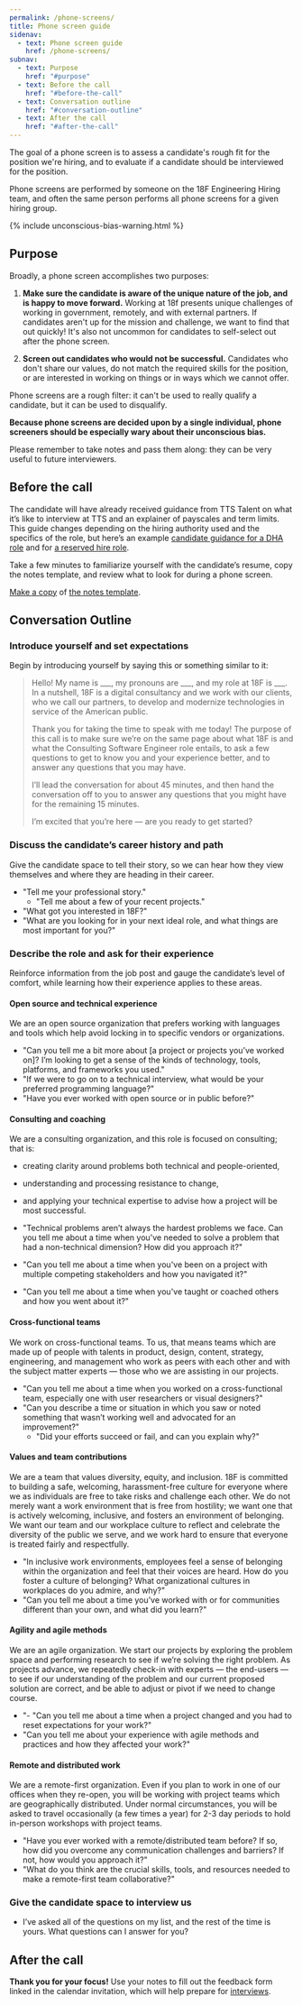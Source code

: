 ```yaml
---
permalink: /phone-screens/
title: Phone screen guide
sidenav:
  - text: Phone screen guide
    href: /phone-screens/
subnav:
  - text: Purpose
    href: "#purpose"
  - text: Before the call
    href: "#before-the-call"
  - text: Conversation outline
    href: "#conversation-outline"
  - text: After the call
    href: "#after-the-call"
---
```


The goal of a phone screen is to assess a candidate's rough fit for the position we're hiring, and to evaluate if a candidate should be interviewed for the position.

Phone screens are performed by someone on the 18F Engineering Hiring team, and often the same person performs all phone screens for a given hiring group.

{% include unconscious-bias-warning.html %}

## Purpose

Broadly, a phone screen accomplishes two purposes:

1. **Make sure the candidate is aware of the unique nature of the job, and is happy to move forward.** Working at 18f presents unique challenges of working in government, remotely, and with external partners. If candidates aren't up for the mission and challenge, we want to find that out quickly! It's also not uncommon for candidates to self-select out after the phone screen.

2. **Screen out candidates who would not be successful.** Candidates who don't share our values, do not match the required skills for the position, or are interested in working on things or in ways which we cannot offer.

Phone screens are a rough filter: it can't be used to really qualify a candidate, but it can be used to disqualify.

**Because phone screens are decided upon by a single individual, phone screeners should be especially wary about their unconscious bias.**

Please remember to take notes and pass them along: they can be very useful to future interviewers.

## Before the call

The candidate will have already received guidance from TTS Talent on what it’s like to interview at TTS and an explainer of payscales and term limits. This guide changes depending on the hiring authority used and the specifics of the role, but here’s an example [candidate guidance for a DHA role](https://docs.google.com/document/d/10n9DnWP07fjsRcM0Yw3z6OlbWi2nHcg0cKUhXIy-3po/edit) and for [a reserved hire role](https://docs.google.com/document/d/1ci_PgaJty6esQ_C0yk8DKP_8ySpdaxR9plVbK7AO95o/edit).

Take a few minutes to familiarize yourself with the candidate’s resume, copy the notes template, and review what to look for during a phone screen.

<a class="usa-button usa-button-primary" href="https://docs.google.com/document/d/1vMvOODdI_aRMPj6GpzkfY0KxmsUZLKCngun3ub6yJJY/copy">Make a copy</a> of [the notes template](https://docs.google.com/document/d/1vMvOODdI_aRMPj6GpzkfY0KxmsUZLKCngun3ub6yJJY/edit).

## Conversation Outline

### Introduce yourself and set expectations

Begin by introducing yourself by saying this or something similar to it:

> Hello! My name is \_\_\_, my pronouns are \_\_\_, and my role at 18F is \_\_\_. In a nutshell, 18F is a digital consultancy and we work with our clients, who we call our partners, to develop and modernize technologies in service of the American public.
>
> Thank you for taking the time to speak with me today! The purpose of this call is to make sure we’re on the same page about what 18F is and what the Consulting Software Engineer role entails, to ask a few questions to get to know you and your experience better, and to answer any questions that you may have.
>
> I’ll lead the conversation for about 45 minutes, and then hand the conversation off to you to answer any questions that you might have for the remaining 15 minutes.
>
> I’m excited that you’re here — are you ready to get started?

### Discuss the candidate’s career history and path

Give the candidate space to tell their story, so we can hear how they view themselves and where they are heading in their career.

- "Tell me your professional story."
  - "Tell me about a few of your recent projects."
- "What got you interested in 18F?"
- "What are you looking for in your next ideal role, and what things are most important for you?"

### Describe the role and ask for their experience

Reinforce information from the job post and gauge the candidate’s level of comfort, while learning how their experience applies to these areas.

#### Open source and technical experience

We are an open source organization that prefers working with languages and tools which help avoid locking in to specific vendors or organizations.

- "Can you tell me a bit more about [a project or projects you’ve worked on]? I’m looking to get a sense of the kinds of technology, tools, platforms, and frameworks you used."
- "If we were to go on to a technical interview, what would be your preferred programming language?"
- "Have you ever worked with open source or in public before?"

#### Consulting and coaching

We are a consulting organization, and this role is focused on consulting; that is:

- creating clarity around problems both technical and people-oriented,
- understanding and processing resistance to change,
- and applying your technical expertise to advise how a project will be most successful.

- "Technical problems aren’t always the hardest problems we face. Can you tell me about a time when you've needed to solve a problem that had a non-technical dimension? How did you approach it?"
- "Can you tell me about a time when you've been on a project with multiple competing stakeholders and how you navigated it?"
- "Can you tell me about a time when you've taught or coached others and how you went about it?"

#### Cross-functional teams

We work on cross-functional teams. To us, that means teams which are made up of people with talents in product, design, content, strategy, engineering, and management who work as peers with each other and with the subject matter experts — those who we are assisting in our projects.

- "Can you tell me about a time when you worked on a cross-functional team, especially one with user researchers or visual designers?"
- "Can you describe a time or situation in which you saw or noted something that wasn’t working well and advocated for an improvement?"
  - "Did your efforts succeed or fail, and can you explain why?"

#### Values and team contributions

We are a team that values diversity, equity, and inclusion. 18F is committed to building a safe, welcoming, harassment-free culture for everyone where we as individuals are free to take risks and challenge each other. We do not merely want a work environment that is free from hostility; we want one that is actively welcoming, inclusive, and fosters an environment of belonging. We want our team and our workplace culture to reflect and celebrate the diversity of the public we serve, and we work hard to ensure that everyone is treated fairly and respectfully.

- "In inclusive work environments, employees feel a sense of belonging within the organization and feel that their voices are heard. How do you foster a culture of belonging? What organizational cultures in workplaces do you admire, and why?"
- "Can you tell me about a time you’ve worked with or for communities different than your own, and what did you learn?"

#### Agility and agile methods

We are an agile organization. We start our projects by exploring the problem space and performing research to see if we’re solving the right problem. As projects advance, we repeatedly check-in with experts — the end-users — to see if our understanding of the problem and our current proposed solution are correct, and be able to adjust or pivot if we need to change course.

- "- "Can you tell me about a time when a project changed and you had to reset expectations for your work?"
- "Can you tell me about your experience with agile methods and practices and how they affected your work?"

#### Remote and distributed work

We are a remote-first organization. Even if you plan to work in one of our offices when they re-open, you will be working with project teams which are geographically distributed. Under normal circumstances, you will be asked to travel occasionally (a few times a year) for 2-3 day periods to hold in-person workshops with project teams.

- "Have you ever worked with a remote/distributed team before? If so, how did you overcome any communication challenges and barriers? If not, how would you approach it?"
- "What do you think are the crucial skills, tools, and resources needed to make a remote-first team collaborative?"

### Give the candidate space to interview us

- I’ve asked all of the questions on my list, and the rest of the time is yours. What questions can I answer for you?

## After the call

**Thank you for your focus!** Use your notes to fill out the feedback form linked in the calendar invitation, which will help prepare for [interviews]({{site.baseurl}}/interviews/).
